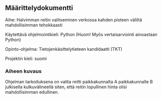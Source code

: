 ## Määrittelydokumentti

Aihe: Halvimman reitin valitseminen verkossa kahden pisteen väliltä mahdollisimman tehokkaasti

Käytettävä ohjelmointikieli: Python (Huom! Myös vertaisarviointi ainoastaan Python)

Opinto-ohjelma: Tietojenkäsittelytieteen kandidaatti (TKT)

Projektin kieli: suomi

### Aiheen kuvaus

Ohjelman tarkoituksena on valita reitti paikkakunnalta A paikkakunnalle B julkisella kulkuvälineellä siten, että reitin lopullinen hinta olisi mahdollisimman edullinen. 
